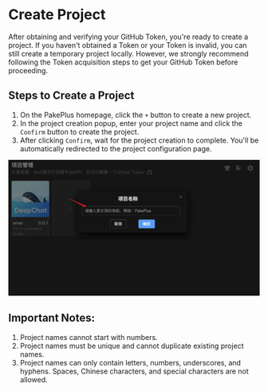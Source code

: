 # Create Project

After obtaining and verifying your GitHub Token, you're ready to create a project. If you haven't obtained a Token or your Token is invalid, you can still create a temporary project locally. However, we strongly recommend following the Token acquisition steps to get your GitHub Token before proceeding.

## Steps to Create a Project

1. On the PakePlus homepage, click the `+` button to create a new project.
2. In the project creation popup, enter your project name and click the `Confirm` button to create the project.
3. After clicking `Confirm`, wait for the project creation to complete. You'll be automatically redirected to the project configuration page.

![](../../static/imgs/creat1.webp)

## Important Notes:
1. Project names cannot start with numbers.
2. Project names must be unique and cannot duplicate existing project names.
3. Project names can only contain letters, numbers, underscores, and hyphens. Spaces, Chinese characters, and special characters are not allowed.